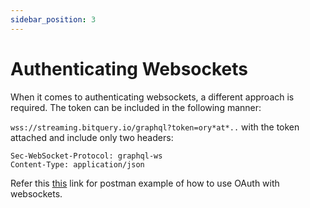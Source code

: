 ```yaml
---
sidebar_position: 3
---
```


# Authenticating Websockets

When it comes to authenticating websockets, a different approach is required. The token can be included in the following manner:

 `wss://streaming.bitquery.io/graphql?token=ory*at*..` with the token attached and include only two headers:

```
Sec-WebSocket-Protocol: graphql-ws
Content-Type: application/json

```

Refer this [this](https://www.postman.com/spacecraft-geologist-86385692/workspace/bitquery/ws-raw-request/659811c95188ca95c7b9e569) link for postman example of how to use OAuth with websockets.